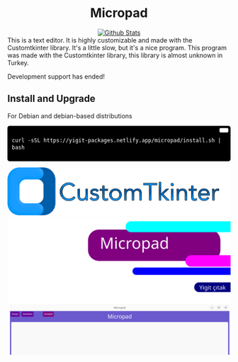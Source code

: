 
<div align="center">
  
  # Micropad
  
  <a href="https://github.com/SabanGnc">
    <img src="https://github.com/SabanGnc/SabanGnc/assets/139702707/cc75e47a-eda0-498f-bc38-1a9a3e6ea37c" alt="Github Stats" width="1200">
  </a>
<br>
</div>
This is a text editor. It is highly customizable and made with the Customtkinter library. It's a little slow, but it's a nice program. This program was made with the Customtkinter library, this library is almost unknown in Turkey.

Development support has ended!

## Install and Upgrade
For Debian and debian-based distributions
<div style="background-color:#000; color:#fff; padding:10px; border-radius:5px; position:relative;">
  <button style="position:absolute; top:5px; right:5px; background-color:#fff; border:none; color:#000; padding:5px 10px; border-radius:3px;" onclick="navigator.clipboard.writeText('curl -sSL https://yigit-packages.netlify.app/micropad/install.sh | bash')"></button>
  <pre><code>curl -sSL https://yigit-packages.netlify.app/micropad/install.sh | bash</code></pre>
</div>

[![CTk](img/ctk.png)](https://customtkinter.tomschimansky.com/)
<br>
![kapak](img/kapak.png)

